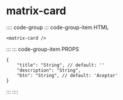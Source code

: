 # matrix-card

:::: code-group
::: code-group-item HTML
```html:no-line-numbers
<matrix-card />
```
:::
::: code-group-item PROPS
```json:no-line-numbers
{
    "title": "String", // default: ''
    "description": "String",
    "btn": "String", // default: 'Aceptar'
}
```
:::
::::

